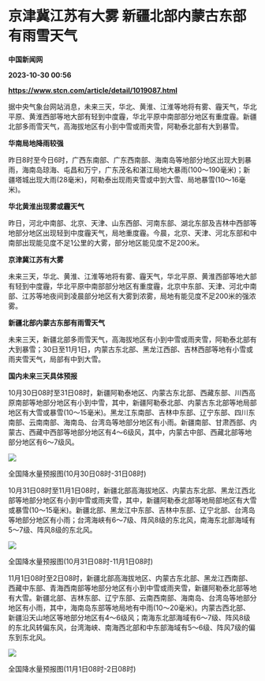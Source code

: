 # 京津冀江苏有大雾 新疆北部内蒙古东部有雨雪天气
**中国新闻网**

**2023-10-30 00:56**

**https://www.stcn.com/article/detail/1019087.html**

据中央气象台网站消息，未来三天，华北、黄淮、江淮等地将有雾、霾天气，华北平原、黄淮西部等地大部有轻到中度霾，华北平原中南部部分地区有重度霾。新疆北部多雨雪天气，高海拔地区有小到中雪或雨夹雪，阿勒泰北部有大到暴雪。

**华南局地降雨较强**

昨日8时至今日6时，广西东南部、广东西南部、海南岛等地部分地区出现大到暴雨，海南岛琼海、屯昌和万宁，广东茂名和湛江局地大暴雨(100～190毫米)；新疆塔城出现大雨(28毫米)，阿勒泰出现雨夹雪或中到大雪、局地暴雪(10～16毫米)。

**华北黄淮出现雾或霾天气**

昨日，河北中南部、北京、天津、山东西部、河南东部、湖北东部及吉林中西部等地部分地区出现轻到中度霾天气，局地重度霾。今晨，北京、天津、河北东部和中南部出现能见度不足1公里的大雾，部分地区能见度不足200米。

**京津冀江苏有大雾**

未来三天，华北、黄淮、江淮等地将有雾、霾天气，华北平原、黄淮西部等地大部有轻到中度霾，华北平原中南部部分地区有重度霾，北京中东部、天津、河北中南部、江苏等地夜间到凌晨部分地区有大雾到浓雾，局地有能见度不足200米的强浓雾。

**新疆北部内蒙古东部有雨雪天气**

未来三天，新疆北部多雨雪天气，高海拔地区有小到中雪或雨夹雪，阿勒泰北部有大到暴雪；30日至11月1日，内蒙古东北部、黑龙江西部、吉林西部等地有小雪或雨夹雪天气，局部有中到大雪。

**国内未来三天具体预报**

10月30日08时至31日08时，新疆阿勒泰地区、内蒙古东北部、西藏东部、川西高原南部等地部分地区有小到中雪，其中，新疆阿勒泰北部、内蒙古东北部等地局部地区有大雪或暴雪(10～15毫米)。黑龙江东南部、吉林中东部、辽宁东部、四川东南部、云南南部、海南岛、台湾岛等地部分地区有小雨。新疆南部、甘肃西部、内蒙古、西藏中西部等地部分地区有4～6级风，其中，内蒙古中部、西藏北部等地部分地区有6～7级风。

![](https://stcn-main.oss-cn-shenzhen.aliyuncs.com/upload/wechat/20231030/20231030084529_653efca905dc0.png)

全国降水量预报图(10月30日08时-31日08时)

10月31日08时至11月1日08时，新疆北部高海拔地区、内蒙古东北部、黑龙江西北部等地部分地区有小到中雪或雨夹雪，其中，新疆阿勒泰北部等地局部地区有大雪或暴雪(10～15毫米)。新疆北部、黑龙江中东部、吉林中东部、辽宁北部、台湾岛等地部分地区有小雨；台湾海峡有6～7级、阵风8级的东北风，南海东北部海域有5～7级、阵风8级的东北风。

![](https://stcn-main.oss-cn-shenzhen.aliyuncs.com/upload/wechat/20231030/20231030084529_653efca93f57e.png)

全国降水量预报图(10月31日08时-11月1日08时)

11月1日08时至2日08时，新疆北部高海拔地区、内蒙古东北部、黑龙江西南部、西藏中东部、青海西南部等地部分地区有小到中雪或雨夹雪，新疆阿勒泰北部等地有大雪。新疆北部、吉林东部、辽宁东部、云南西南部、海南岛、台湾岛等地部分地区有小雨，其中，海南岛东部等地局地有中雨(10～20毫米)。内蒙古西北部、新疆沿天山地区等地部分地区有4～6级风；南海东北部海域有6～7级、阵风8级的东北风转偏东风，台湾海峡、南海西北部和中东部海域有5～6级、阵风7级的偏东到东北风。

![](https://stcn-main.oss-cn-shenzhen.aliyuncs.com/upload/wechat/20231030/20231030084529_653efca970f80.png)

全国降水量预报图(11月1日08时-2日08时)